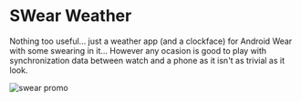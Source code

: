 SWear Weather
=============

Nothing too useful... just a weather app (and a clockface) for Android Wear with some swearing in it... However any ocasion is good to play with synchronization data between watch and a phone as it isn't as trivial as it look.

![swear promo](https://raw.githubusercontent.com/tajchert/SWear_Weather/master/images/store_top.png "SWear Weather")
